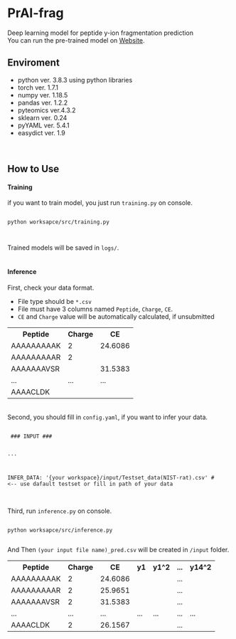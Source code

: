 <h1>PrAI-frag</h1>

Deep learning model for peptide y-ion fragmentation prediction<br>
You can run the pre-trained model on 
<a href="http://www.prai.co.kr/" target="_blank">Website</a>.
<br>

<h2>Enviroment</h2>
<ul>
 <li>python ver. 3.8.3 using python libraries</li>
 <li>torch ver. 1.7.1</li>
 <li>numpy ver. 1.18.5</li>
 <li>pandas ver. 1.2.2</li>
 <li>pyteomics ver.4.3.2</li>
 <li>sklearn ver. 0.24</li>
 <li>pyYAML ver. 5.4.1</li>
 <li>easydict ver. 1.9</li>
</ul>
<br>

<h2>How to Use</h2>
<h4>Training</h4>
if you want to train model, you just run <code>training.py</code> on console.<br>
<pre><code>
python worksapce/src/training.py

</code></pre>
Trained models will be saved in <code>logs/</code>.
<br>
<br>

<h4>Inference</h4>
First, check your data format.
<ul>
 <li>File type should be <code>*.csv</code></li>
 <li>
  File must have 3 columns named 
  <code>Peptide</code>,
  <code>Charge</code>,
  <code>CE</code>.
 </li>
 <li><code>CE</code> and <code>Charge</code> value will be automatically calculated, if unsubmitted</li>
</ul>
<table>
 <th>Peptide</th><th>Charge</th><th>CE</th>
 <tr>
  <td>AAAAAAAAAK</td><td>2</td><td>24.6086</td>
 </tr>
 <tr>
  <td>AAAAAAAAAR</td><td>2</td><td></td>
 </tr>
 <tr>
  <td>AAAAAAAVSR</td><td></td><td>31.5383</td>
 </tr>
 <tr>
  <td>...</td><td>...</td><td>...</td>
 </tr>
 <tr>
  <td>AAAACLDK</td><td></td><td></td>
 </tr>
</table>
<br>
Second, you should fill in <code>config.yaml</code>, if you want to infer your data.
<pre><code>
 ### INPUT ###

 ...
 
 INFER_DATA: '{your workspace}/input/Testset_data(NIST-rat).csv' # <-- use dafault testset or fill in path of your data
</code></pre>
<br>
Third, run <code>inference.py</code> on console.<br>
<pre><code>
python worksapce/src/inference.py

</code></pre>
And Then <code>(your input file name)_pred.csv</code> will be created in <code>/input</code> folder.
<table>
 <th>Peptide</th><th>Charge</th><th>CE</th><th>y1</th><th>y1^2</th><th>...</th><th>y14^2</th>
 <tr>
  <td>AAAAAAAAAK</td><td>2</td><td>24.6086</td><td></td><td></td><td>...</td><td></td>
 </tr>
 <tr>
  <td>AAAAAAAAAR</td><td>2</td><td>25.9651</td><td></td><td></td><td>...</td><td></td>
 </tr>
 <tr>
  <td>AAAAAAAVSR</td><td>2</td><td>31.5383</td><td></td><td></td><td>...</td><td></td>
 </tr>
 <tr>
  <td>...</td><td>...</td><td>...</td><td>...</td><td>...</td><td>...</td><td>...</td>
 </tr>
 <tr>
  <td>AAAACLDK</td><td>2</td><td>26.1567</td><td></td><td></td><td>...</td><td></td>
 </tr>
</table>
